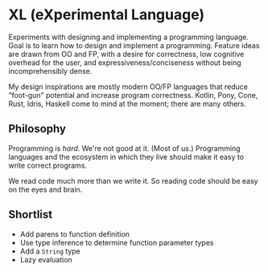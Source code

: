 # XL (eXperimental Language)

Experiments with designing and implementing a programming language. Goal is to learn how 
to design and implement a programming. Feature ideas are drawn from OO and FP, with a 
desire for correctness, low cognitive overhead for the user, and expressiveness/conciseness 
without being incomprehensibly dense.

My design inspirations are mostly modern OO/FP languages that reduce "foot-gun" potential 
and increase program correctness. Kotlin, Pony, Cone, Rust, Idris, Haskell come to mind at 
the moment; there are many others. 

## Philosophy
Programming is *hard*. We're not good at it. (Most of us.) Programming languages and the ecosystem 
in which they live should make it easy to write correct programs.

We read code much more than we write it. So reading code should be easy on the eyes and brain.

## Shortlist
* Add parens to function definition
* Use type inference to determine function parameter types
* Add a `String` type
* Lazy evaluation

